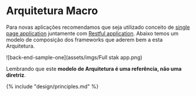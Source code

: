 # Arquitetura Macro
Para novas aplicações recomendamos que seja utilizado conceito de [single page application](./front-end/single-page-app.md) juntamente com [Restful application](./back-end/basic-architecture.md).
Abaixo temos um modelo de composição dos frameworks que aderem bem a esta Arquitetura.

![back-end-sample-one](assets/imgs/Full stak app.png)

Lembrando que este **modelo de Arquitetura é uma referência, não uma diretriz**.

{% include "design/principles.md" %}
